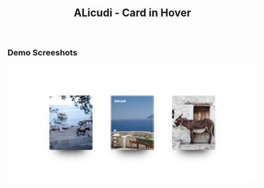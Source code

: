 <div align="center">
  
  <h2 align="center">ALicudi - Card in Hover</h2>

</div>

<br />

### Demo Screeshots

![Simona Portfolio Desktop Demo](./readme-images/alicudiInHover.png "Desktop Demo")